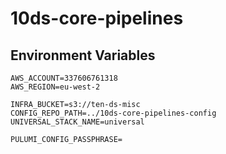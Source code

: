 # 10ds-core-pipelines

## Environment Variables

```
AWS_ACCOUNT=337606761318
AWS_REGION=eu-west-2

INFRA_BUCKET=s3://ten-ds-misc
CONFIG_REPO_PATH=../10ds-core-pipelines-config
UNIVERSAL_STACK_NAME=universal

PULUMI_CONFIG_PASSPHRASE=
```